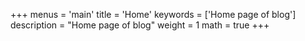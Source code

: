 +++
menus = 'main'
title = 'Home'
keywords = ['Home page of blog']
description = "Home page of blog"
weight = 1
math = true
+++